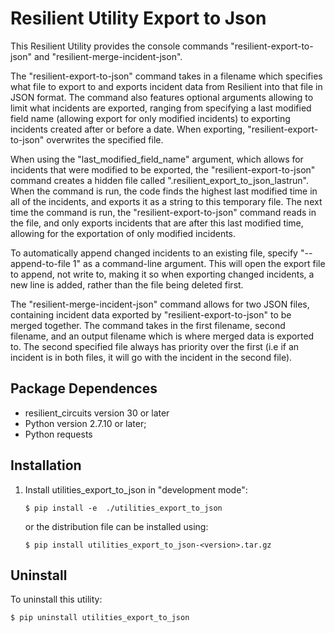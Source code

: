 # Resilient Utility Export to Json

This Resilient Utility provides the console commands "resilient-export-to-json" and "resilient-merge-incident-json". 

The "resilient-export-to-json" command takes in a filename which specifies what file to export to and exports incident data from Resilient into that file in JSON format. The command also features optional arguments allowing to limit what incidents are exported, ranging from specifying a last modified field name (allowing export for only modified incidents) to exporting incidents created after or before a date. When exporting, "resilient-export-to-json" overwrites the specified file.

When using the "last_modified_field_name" argument, which allows for incidents that were modified to be exported, the "resilient-export-to-json" command creates a hidden file called ".resilient_export_to_json_lastrun". When the command is run, the code finds the highest last modified time in all of the incidents, and exports it as a string to this temporary file. The next time the command is run, the "resilient-export-to-json" command reads in the file, and only exports incidents that are after this last modified time, allowing for the exportation of only modified incidents.

To automatically append changed incidents to an existing file, specify "--append-to-file 1" as a command-line argument. This will open the export file to append, not write to, making it so when exporting changed incidents, a new line is added, rather than the file being deleted first.

The "resilient-merge-incident-json" command allows for two JSON files, containing incident data exported by "resilient-export-to-json" to be merged together. The command takes in the first filename, second filename, and an output filename which is where merged data is exported to. The second specified file always has priority over the first (i.e if an incident is in both files, it will go with the incident in the second file).

## Package Dependences
- resilient_circuits version 30 or later
- Python version 2.7.10 or later;
- Python requests

## Installation
1) Install utilities_export_to_json in "development mode":
    ```
	$ pip install -e  ./utilities_export_to_json
    ```
   or the distribution file can be installed using:
   
    ```
	$ pip install utilities_export_to_json-<version>.tar.gz
	```

## Uninstall
To uninstall this utility:

	$ pip uninstall utilities_export_to_json